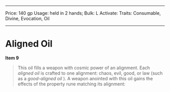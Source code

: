 
---
Price: 140 gp
Usage: held in 2 hands;
Bulk: L
Activate: 
Traits: Consumable, Divine, Evocation, Oil

---

# Aligned Oil

**Item 9**

> This oil fills a weapon with cosmic power of an alignment. Each *aligned oil* is crafted to one alignment: chaos, evil, good, or law (such as a *good-aligned oil* ). A weapon anointed with this oil gains the effects of the property rune matching its alignment:
